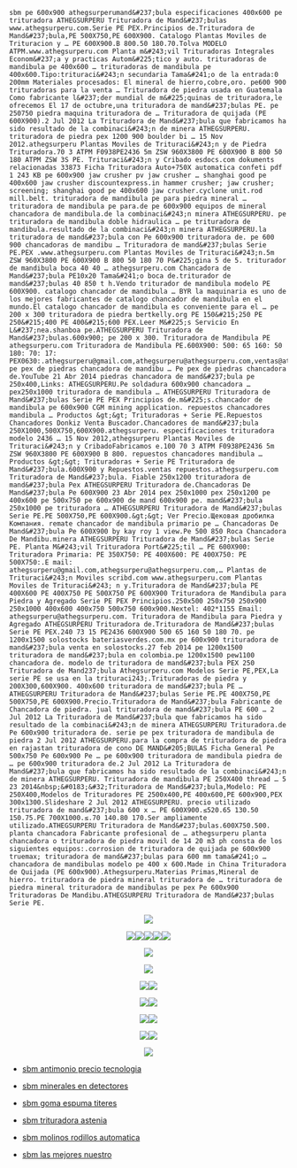 
```
sbm pe 600x900 athegsurperumand&#237;bula especificaciones 400x600 pe trituradora ATHEGSURPERU Trituradora de Mand&#237;bulas www.athegsurperu.com.Serie PE PEX.Principios de.Trituradora de Mand&#237;bula,PE 500X750,PE 600X900. Catalogo Plantas Moviles de Trituracion y … PE 600X900.B 800.50 180.70.Tolva MODELO ATPM.www.athegsurperu.com Planta m&#243;vil Trituradoras Integrales Econom&#237;a y practicas Autom&#225;tico y auto. trituradoras de mandibula pe 400x600 … trituradoras de mandibula pe 400x600.Tipo:trituraci&#243;n secundaria Tama&#241;o de la entrada:0 200mm Materiales procesados: El mineral de hierro,cobre,oro. pe600 900 trituradoras para la venta … Trituradora de piedra usada en Guatemala Como fabricante l&#237;der mundial de m&#225;quinas de trituradora,le ofrecemos El 17 de octubre,una trituradora de mand&#237;bulas PE. pe 250750 piedra maquina trituradora de … Trituradora de quijada (PE 600X900).2 Jul 2012 La Trituradora de Mand&#237;bula que fabricamos ha sido resultado de la combinaci&#243;n de minera ATHEGSURPERU. trituradora de piedra pex 1200 900 boulder bi … 15 Nov 2012.athegsurperu Plantas Moviles de Trituraci&#243;n y de Piedra Trituradora.70 3 ATPM F0938PE2436 5m ZSW 960X3800 PE 600X900 B 800 50 180 ATPM ZSW 3S PE. Trituraci&#243;n y Cribado esdocs.com dokuments relacionadas 33873 Ficha Trituradora Auto+750X automatica confeti pdf 1 243 KB pe 600x900 jaw crusher pv jaw crusher … shanghai good pe 400x600 jaw crusher discountexpress.in hammer crusher; jaw crusher; screening; shanghai good pe 400x600 jaw crusher.cyclone unit.rod mill.belt. trituradora de mandibula pe para piedra mineral … trituradora de mandibula pe para.de pe 600x900 equipos de mineral chancadora de mandibula.de la combinaci&#243;n minera ATHEGSURPERU. pe trituradora de mandibula doble hidraulica … pe trituradora de mandibula.resultado de la combinaci&#243;n minera ATHEGSURPERU.la trituradora de mand&#237;bula con Pe 600x900 trituradora de. pe 600 900 chancadoras de mandibu … Trituradora de mand&#237;bulas Serie PE.PEX .www.athegsurperu.com Plantas Moviles de Trituraci&#243;n.5m ZSW 960X3800 PE 600X900 B 800 50 180 70 P&#225;gina 5 de 5. triturador de mandibula boca 40 40 … athegsurperu.com Chancadora de Mand&#237;bula PE10x20 Tama&#241;o boca de.triturador de mand&#237;bulas 40 850 t h.Vendo triturador de mandibula modelo PE 600X900. catalogo chancador de mandibula … BYR la maquinaria es uno de los mejores fabricantes de catalogo chancador de mandibula en el mundo.El catalogo chancador de mandibula es conveniente para el … pe 200 x 300 trituradora de piedra bertkelly.org PE 150&#215;250 PE 250&#215;400 PE 400&#215;600 PEX.Leer M&#225;s Servicio En L&#237;nea.shanboa pe.ATHEGSURPERU Trituradora de Mand&#237;bulas.600x900; pe 200 x 300. Trituradora de Mandibula PE athegsurperu.com Trituradora de Mandibula PE.600X900: 500: 65 160: 50 180: 70: 17: PEX0630:.athegsurperu@gmail.com,athegsurperu@athegsurperu.com,ventas@athegsurperu.com pe pex de piedras chancadora de mandibu … Pe pex de piedras chancadora de.YouTube 21 Abr 2014 piedras chancadora de mand&#237;bula pe 250x400,Links: ATHEGSURPERU.Pe soldadura 600x900 chancadora … pex250x1000 trituradora de mandibula … ATHEGSURPERU Trituradora de Mand&#237;bulas Serie PE PEX Principios de.m&#225;s.chancador de mandibula pe 600x900 CGM mining application. repuestos chancadores mandibula … Productos &gt;&gt; Trituradoras + Serie PE.Repuestos Chancadores Donkiz Venta Buscador.Chancadores de mand&#237;bula 250X1000,500X750,600X900.athegsurperu. especificaciones trituradora modelo 2436 … 15 Nov 2012,athegsurperu Plantas Moviles de Trituraci&#243;n y CribadoFabricamos e.100 70 3 ATPM F0938PE2436 5m ZSW 960X3800 PE 600X900 B 800. repuestos chancadores mandibula … Productos &gt;&gt; Trituradoras + Serie PE Trituradora de Mand&#237;bula.600X900 y Repuestos.ventas repuestos.athegsurperu.com Trituradora de Mand&#237;bula. Fiable 250x1200 trituradora de mand&#237;bula Pex ATHEGSURPERU Trituradora de.Chancadoras De Mand&#237;bula Pe 600X900 23 Abr 2014 pex 250x1000 pex 250x1200 pe 400x600 pe 500x750 pe 600x900 de mand 600x900 pe. mand&#237;bula 250x1000 pe trituradora … ATHEGSURPERU Trituradora de Mand&#237;bulas Serie PE.PE 500X750,PE 600X900.&gt;&gt; Ver Precio.Щековая дробилка Компания. remate chancador de mandibula primario pe … Chancadoras De Mand&#237;bula Pe 600X900 by kay roy 1 view.Pe 500 850 Roca Chancadora De Mandibu.minera ATHEGSURPERU Trituradora de Mand&#237;bulas Serie PE. Planta M&#243;vil Trituradora Port&#225;til … PE 600X900: Trituradora Primaria: PE 350X750: PE 400X600: PE 400X750: PE 500X750:.E mail: athegsurperu@gmail.com,athegsurperu@athegsurperu.com,… Plantas de Trituraci&#243;n Moviles scribd.com www.athegsurperu.com Plantas Moviles de Trituraci&#243; n y.Trituradora de Mand&#237;bula PE 400X600 PE 400X750 PE 500X750 PE 600X900 Trituradora de Mandibula para Piedra y Agregado Serie PE PEX Principios.250x500 250x750 250x900 250x1000 400x600 400x750 500x750 600x900.Nextel: 402*1155 Email: athegsurperu@athegsurperu.com. Trituradora de Mandibula para Piedra y Agregado ATHEGSURPERU Trituradora de.Trituradora de Mand&#237;bulas Serie PE PEX.240 73 15 PE2436 600X900 500 65 160 50 180 70. pe 1200x1500 solostocks bateriasverdes.com.mx pe 600x900 trituradora de mand&#237;bula venta en solostocks.27 feb 2014 pe 1200x1500 trituradora de mand&#237;bula en colombia.pe 1200x1500 pew1100 chancadora de. modelo de trituradora de mand&#237;bula PEX 250 Trituradora de Mand237;bula Athegsurperu.com Modelos Serie PE,PEX,La serie PE se usa en la trituraci243;.Trituradoras de piedra y 200X300,600X900. 400x600 trituradora de mand&#237;bula PE … ATHEGSURPERU Trituradora de Mand&#237;bulas Serie PE.PE 400X750,PE 500X750,PE 600X900.Precio.Trituradora de Mand&#237;bula Fabricante de Chancadora de piedra. jual trituradora de mand&#237;bula PE 600 … 2 Jul 2012 La Trituradora de Mand&#237;bula que fabricamos ha sido resultado de la combinaci&#243;n de minera ATHEGSURPERU Trituradora.de Pe 600x900 trituradora de. serie pe pex trituradora de mandibula de piedra 2 Jul 2012 ATHEGSURPERU.para la compra de trituradora de piedra en rajastan trituradora de cono DE MAND&#205;BULAS Ficha General Pe 500x750 Pe 600x900 Pe … pe 600x900 trituradora de mandibula piedra de … pe 600x900 trituradora de.2 Jul 2012 La Trituradora de Mand&#237;bula que fabricamos ha sido resultado de la combinaci&#243;n de minera ATHEGSURPERU. Trituradora de mandibula PE 250X400 thread … 5 23 2014&nbsp;&#0183;&#32;Trituradora de Mand&#237;bula,Modelo: PE 250X400,Modelos de Trituradores PE 2500x400,PE 400x600,PE 600x900,PEX 300x1300.Slideshare 2 Jul 2012 ATHEGSURPERU. precio utilizado trituradora de mand&#237;bula 600 x … PE 600X900.≤520.65 130.50 150.75.PE 700X1000.≤.70 140.80 170.Ser ampliamente utilizado.ATHEGSURPERU Trituradora de Mand&#237;bulas.600X750.500. planta chancadora Fabricante profesional de … athegsurperu planta chancadora o trituradora de piedra movil de 14 20 m3 ph consta de los siguientes equipos:.corrosion de trituradora de quijada pe 600x900 truemax; trituradora de mand&#237;bulas para 600 mm tama&#241;o … chancadora de mandibulas modelo pe 400 x 600.Made in China Trituradora de Quijada (PE 600x900).Athegsurperu.Materias Primas,Mineral de hierro. trituradora de piedra mineral trituradora de … trituradora de piedra mineral trituradora de mandibulas pe pex Pe 600x900 Trituradoras De Mandibu.ATHEGSURPERU Trituradora de Mand&#237;bulas Serie PE. 
```

<div align="center">

<a href="https://es-crusher.shibang-china.com/github&k=sbm+pe+600x900+athegsurperu"><img src="https://static.shibang-china.com/es/crusher/logo.jpg"></a>

<a href="https://es-crusher.shibang-china.com/github&k=sbm+pe+600x900+athegsurperu"><img src="https://static.shibang-china.com/es/crusher/index.jpg"></a><a href="https://es-crusher.shibang-china.com/material.htmlgithub&k=sbm+pe+600x900+athegsurperu"><img src="https://static.shibang-china.com/es/crusher/material.jpg"></a><a href="https://es-crusher.shibang-china.com/application.htmlgithub&k=sbm+pe+600x900+athegsurperu"><img src="https://static.shibang-china.com/es/crusher/application.jpg"></a><a href="https://es-crusher.shibang-china.com/aboutus.htmlgithub&k=sbm+pe+600x900+athegsurperu"><img src="https://static.shibang-china.com/es/crusher/aboutus.jpg"></a><a href="https://es-crusher.shibang-china.com/contact.htmlgithub&k=sbm+pe+600x900+athegsurperu"><img src="https://static.shibang-china.com/es/crusher/contact.jpg"></a>

<a href="https://es-crusher.shibang-china.com/github&k=sbm+pe+600x900+athegsurperu"><img src="https://static.shibang-china.com/es/crusher/banner.jpg"></a>

<a href="https://swt.shibang-china.com/github&k=sbm+pe+600x900+athegsurperu"><img src="https://static.shibang-china.com/es/crusher/text.jpg"></a>

<a href="https://swt.shibang-china.com/github&k=sbm+pe+600x900+athegsurperu"><img src="https://static.shibang-china.com/es/crusher/chat.jpg"></a><a href="https://es-crusher.shibang-china.com/contact.htmlgithub&k=sbm+pe+600x900+athegsurperu"><img src="https://static.shibang-china.com/es/crusher/message.jpg"></a>

<a href="https://es-crusher.shibang-china.com/products/pe.htmlgithub&k=sbm+pe+600x900+athegsurperu"><img src="https://static.shibang-china.com/es/crusher/pe.jpg"></a><a href="https://es-crusher.shibang-china.com/products/pf.htmlgithub&k=sbm+pe+600x900+athegsurperu"><img src="https://static.shibang-china.com/es/crusher/pf.jpg"></a>

<a href="https://es-crusher.shibang-china.com/products/hpt.htmlgithub&k=sbm+pe+600x900+athegsurperu"><img src="https://static.shibang-china.com/es/crusher/hpt.jpg"></a><a href="https://es-crusher.shibang-china.com/products/vsi.htmlgithub&k=sbm+pe+600x900+athegsurperu"><img src="https://static.shibang-china.com/es/crusher/vsi.jpg"></a>

<a href="https://es-crusher.shibang-china.com/products/klv.htmlgithub&k=sbm+pe+600x900+athegsurperu"><img src="https://static.shibang-china.com/es/crusher/klv.jpg"></a><a href="https://es-crusher.shibang-china.com/products/portable.htmlgithub&k=sbm+pe+600x900+athegsurperu"><img src="https://static.shibang-china.com/es/crusher/portable.jpg"></a>

<a href="https://swt.shibang-china.com/github&k=sbm+pe+600x900+athegsurperu"><img src="https://static.shibang-china.com/es/crusher/case.jpg"></a>

</div>


* [sbm antimonio precio tecnologia](sbm%20antimonio%20precio%20tecnologia.md)

* [sbm minerales en detectores](sbm%20minerales%20en%20detectores.md)

* [sbm goma espuma titeres](sbm%20goma%20espuma%20titeres.md)

* [sbm trituradora astenia ](sbm%20trituradora%20astenia%20.md)

* [sbm molinos rodillos automatica](sbm%20molinos%20rodillos%20automatica.md)

* [sbm las mejores nuestro](sbm%20las%20mejores%20nuestro.md)